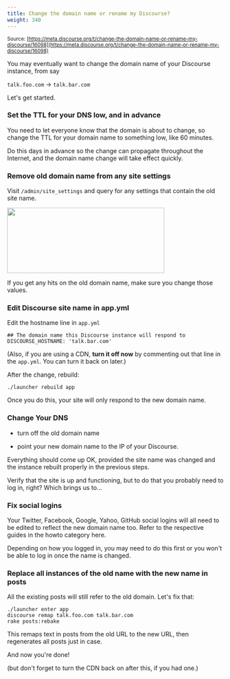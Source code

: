 ```yaml
---
title: Change the domain name or rename my Discourse?
weight: 340
---
```


<small class="documentation-source">Source: [https://meta.discourse.org/t/change-the-domain-name-or-rename-my-discourse/16098](https://meta.discourse.org/t/change-the-domain-name-or-rename-my-discourse/16098)</small>

You may eventually want to change the domain name of your Discourse instance, from say

`talk.foo.com` &rarr; `talk.bar.com`

Let's get started.

### Set the TTL for your DNS low, and in advance

You need to let everyone know that the domain is about to change, so change the TTL for your domain name to something low, like 60 minutes.

Do this days in advance so the change can propagate throughout the Internet, and the domain name change will take effect quickly.

### Remove old domain name from any site settings

Visit `/admin/site_settings` and query for any settings that contain the old site name.

<img src="//discourse-meta.s3-us-west-1.amazonaws.com/original/3X/f/7/f78ceb5779da456a08b1f6e227dea83fcc91a312.png" width="366" height="152"> 

If you get any hits on the old domain name, make sure you change those values.

### Edit Discourse site name in app.yml

Edit the hostname line in `app.yml`

    ## The domain name this Discourse instance will respond to
    DISCOURSE_HOSTNAME: 'talk.bar.com'

(Also, if you are using a CDN, **turn it off now** by commenting out that line in the `app.yml`. You can turn it back on later.)

After the change, rebuild:

`./launcher rebuild app`

Once you do this, your site will only respond to the new domain name.

### Change Your DNS

- turn off the old domain name

- point your new domain name to the IP of your Discourse.

Everything should come up OK, provided the site name was changed and the instance rebuilt properly in the previous steps.

Verify that the site is up and functioning, but to do that you probably need to log in, right? Which brings us to...

### Fix social logins

Your Twitter, Facebook, Google, Yahoo, GitHub social logins will all need to be edited to reflect the new domain name too. Refer to the respective guides in the howto category here.

Depending on how you logged in, you may need to do this first or you won't be able to log in once the name is changed.

### Replace all instances of the old name with the new name in posts

All the existing posts will still refer to the old domain. Let's fix that:

    ./launcher enter app
    discourse remap talk.foo.com talk.bar.com
    rake posts:rebake

This remaps text in posts from the old URL to the new URL, then regenerates all posts just in case.

And now you're done!

(but don't forget to turn the CDN back on after this, if you had one.)
